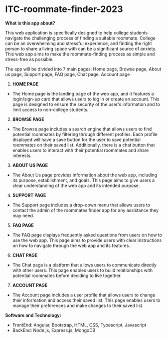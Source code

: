 # ITC-roommate-finder-2023

**What is this app about?**

This web application is specifically designed to help college students navigate the challenging process of finding a suitable roommate. College can be an overwhelming and stressful experience, and finding the right person to share a living space with can be a significant source of anxiety. This web app aims to make the roommate-finding process as simple and stress-free as possible.

The app will be divided into 7 main pages: Home page, Browse page, About us page, Support page, FAQ page, Chat page, Account page

1. **HOME PAGE**
- The Home page is the landing page of the web app, and it features a login/sign-up card that allows users to log in or create an account. This page is designed to ensure the security of the user's information and to limit access to non-college students.

2. **BROWSE PAGE**
- The Browse page includes a search engine that allows users to find potential roommates by filtering through different profiles. Each profile displayed will have a save button for the user to save potential roommates on their saved list. Additionally, there is a chat button that enables users to interact with their potential roommates and share interests.

3. **ABOUT US PAGE**
- The About Us page provides information about the web app, including its purpose, establishment, and goals. This page aims to give users a clear understanding of the web app and its intended purpose.

4. **SUPPORT PAGE**
- The Support page includes a drop-down menu that allows users to contact the admin of the roommates finder app for any assistance they may need.

5. **FAQ PAGE**
- The FAQ page displays frequently asked questions from users on how to use the web app. This page aims to provide users with clear instructions on how to navigate through the web app and its features.

6. **CHAT PAGE**
- The Chat page is a platform that allows users to communicate directly with other users. This page enables users to build relationships with potential roommates before deciding to live together.

7. **ACCOUNT PAGE**
- The Account page includes a user profile that allows users to change their information and access their saved list. This page enables users to manage their preferences and make changes to their saved list.

**Software and Technology:**

- FrontEnd: Angular, Bootstrap, HTML, CSS, Typescript, Javascript
- BackEnd: Node.js, Express.js, MongoDB

